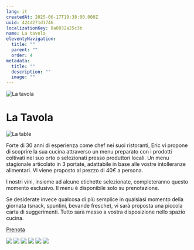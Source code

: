 ```yaml
---
lang: it
createdAt: 2025-06-17T19:38:00.000Z
uuid: 424d271d1746
localizationKey: 8a8032a25c3b
name: La tavola
eleventyNavigation:
  title: ""
  parent: ""
  order: 4
metadata:
  title: ""
  description: ""
  image: ""
---
```


![La tavola](/_images/Main-pates-ombre.webp)

# La Tavola

![La table](/_images/DSC00291.webp)

Forte di 30 anni di esperienza come chef nei suoi ristoranti, Eric vi propone di scoprire la sua cucina attraverso un menu preparato con i prodotti coltivati nel suo orto o selezionati presso produttori locali.
Un menu stagionale articolato in 3 portate, adattabile in base alle vostre intolleranze alimentari.
Vi viene proposto al prezzo di 40€ a persona.

I nostri vini, insieme ad alcune etichette selezionate, completeranno questo momento esclusivo.
Il menu è disponibile solo su prenotazione.

Se desiderate invece qualcosa di più semplice in qualsiasi momento della giornata (snack, spuntini, bevande fresche), vi sarà proposta una piccola carta di suggerimenti.
Tutto sarà messo a vostra disposizione nello spazio cucina.

<section class="center intrinsic">
  <a href="/it/contact/" class="btn book">Prenota</a>
</section>

![](/_images/Photo-table-galerie-1.webp) ![](/_images/Photo-table-galerie-2.webp) ![](/_images/Photo-table-galerie-3.webp) ![](/_images/Photo-table-galerie-4.webp) ![](/_images/Photo-table-galerie-5.webp) ![](/_images/28856FB4-B258-4A2F-8B5E-988296C8B2B3.webp)
